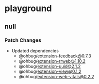 # playground

## null

### Patch Changes

- Updated dependencies
  - @ohbug/extension-feedback@0.7.3
  - @ohbug/extension-rrweb@1.10.2
  - @ohbug/extension-uuid@2.1.2
  - @ohbug/extension-view@0.1.2
  - @ohbug/extension-web-vitals@0.2.2
